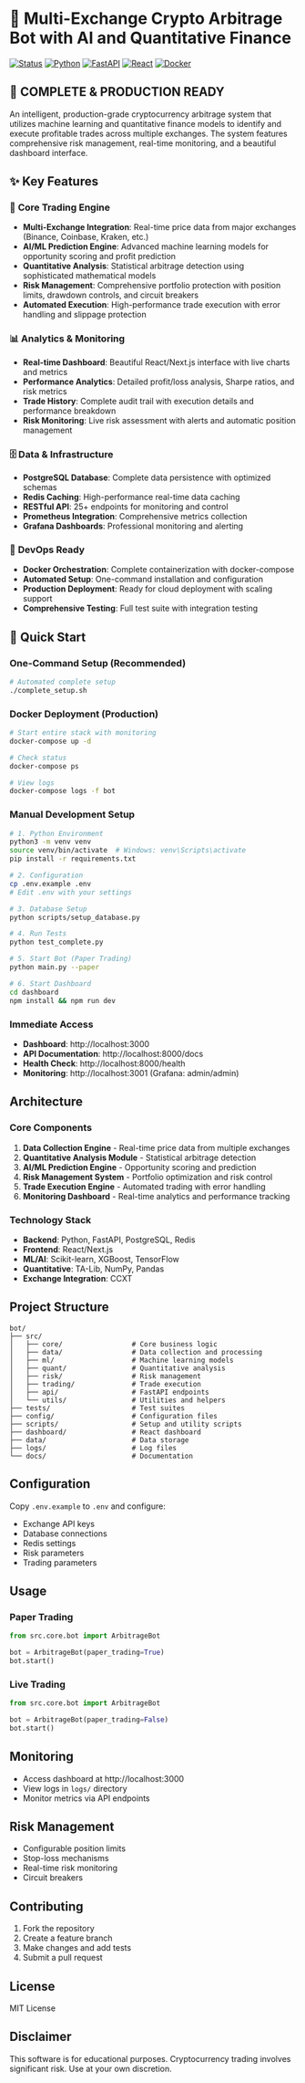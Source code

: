 # 🚀 Multi-Exchange Crypto Arbitrage Bot with AI and Quantitative Finance

[![Status](https://img.shields.io/badge/Status-Production%20Ready-green.svg)](https://github.com/your-repo)
[![Python](https://img.shields.io/badge/Python-3.9%2B-blue.svg)](https://python.org)
[![FastAPI](https://img.shields.io/badge/FastAPI-Latest-blue.svg)](https://fastapi.tiangolo.com/)
[![React](https://img.shields.io/badge/React-18%2B-blue.svg)](https://reactjs.org/)
[![Docker](https://img.shields.io/badge/Docker-Ready-blue.svg)](https://docker.com)

## 🎉 **COMPLETE & PRODUCTION READY**

An intelligent, production-grade cryptocurrency arbitrage system that utilizes machine learning and quantitative finance models to identify and execute profitable trades across multiple exchanges. The system features comprehensive risk management, real-time monitoring, and a beautiful dashboard interface.

## ✨ Key Features

### 🔧 **Core Trading Engine**
- **Multi-Exchange Integration**: Real-time price data from major exchanges (Binance, Coinbase, Kraken, etc.)
- **AI/ML Prediction Engine**: Advanced machine learning models for opportunity scoring and profit prediction
- **Quantitative Analysis**: Statistical arbitrage detection using sophisticated mathematical models
- **Risk Management**: Comprehensive portfolio protection with position limits, drawdown controls, and circuit breakers
- **Automated Execution**: High-performance trade execution with error handling and slippage protection

### 📊 **Analytics & Monitoring**
- **Real-time Dashboard**: Beautiful React/Next.js interface with live charts and metrics
- **Performance Analytics**: Detailed profit/loss analysis, Sharpe ratios, and risk metrics
- **Trade History**: Complete audit trail with execution details and performance breakdown
- **Risk Monitoring**: Live risk assessment with alerts and automatic position management

### 🗄️ **Data & Infrastructure**
- **PostgreSQL Database**: Complete data persistence with optimized schemas
- **Redis Caching**: High-performance real-time data caching
- **RESTful API**: 25+ endpoints for monitoring and control
- **Prometheus Integration**: Comprehensive metrics collection
- **Grafana Dashboards**: Professional monitoring and alerting

### 🐳 **DevOps Ready**
- **Docker Orchestration**: Complete containerization with docker-compose
- **Automated Setup**: One-command installation and configuration
- **Production Deployment**: Ready for cloud deployment with scaling support
- **Comprehensive Testing**: Full test suite with integration testing

## 🚀 Quick Start

### **One-Command Setup (Recommended)**
```bash
# Automated complete setup
./complete_setup.sh
```

### **Docker Deployment (Production)**
```bash
# Start entire stack with monitoring
docker-compose up -d

# Check status
docker-compose ps

# View logs
docker-compose logs -f bot
```

### **Manual Development Setup**
```bash
# 1. Python Environment
python3 -m venv venv
source venv/bin/activate  # Windows: venv\Scripts\activate
pip install -r requirements.txt

# 2. Configuration
cp .env.example .env
# Edit .env with your settings

# 3. Database Setup
python scripts/setup_database.py

# 4. Run Tests
python test_complete.py

# 5. Start Bot (Paper Trading)
python main.py --paper

# 6. Start Dashboard
cd dashboard
npm install && npm run dev
```

### **Immediate Access**
- **Dashboard**: http://localhost:3000
- **API Documentation**: http://localhost:8000/docs
- **Health Check**: http://localhost:8000/health
- **Monitoring**: http://localhost:3001 (Grafana: admin/admin)

## Architecture

### Core Components
1. **Data Collection Engine** - Real-time price data from multiple exchanges
2. **Quantitative Analysis Module** - Statistical arbitrage detection
3. **AI/ML Prediction Engine** - Opportunity scoring and prediction
4. **Risk Management System** - Portfolio optimization and risk control
5. **Trade Execution Engine** - Automated trading with error handling
6. **Monitoring Dashboard** - Real-time analytics and performance tracking

### Technology Stack
- **Backend**: Python, FastAPI, PostgreSQL, Redis
- **Frontend**: React/Next.js
- **ML/AI**: Scikit-learn, XGBoost, TensorFlow
- **Quantitative**: TA-Lib, NumPy, Pandas
- **Exchange Integration**: CCXT

## Project Structure
```
bot/
├── src/
│   ├── core/                 # Core business logic
│   ├── data/                 # Data collection and processing
│   ├── ml/                   # Machine learning models
│   ├── quant/                # Quantitative analysis
│   ├── risk/                 # Risk management
│   ├── trading/              # Trade execution
│   ├── api/                  # FastAPI endpoints
│   └── utils/                # Utilities and helpers
├── tests/                    # Test suites
├── config/                   # Configuration files
├── scripts/                  # Setup and utility scripts
├── dashboard/                # React dashboard
├── data/                     # Data storage
├── logs/                     # Log files
└── docs/                     # Documentation
```

## Configuration
Copy `.env.example` to `.env` and configure:
- Exchange API keys
- Database connections
- Redis settings
- Risk parameters
- Trading parameters

## Usage

### Paper Trading
```python
from src.core.bot import ArbitrageBot

bot = ArbitrageBot(paper_trading=True)
bot.start()
```

### Live Trading
```python
from src.core.bot import ArbitrageBot

bot = ArbitrageBot(paper_trading=False)
bot.start()
```

## Monitoring
- Access dashboard at http://localhost:3000
- View logs in `logs/` directory
- Monitor metrics via API endpoints

## Risk Management
- Configurable position limits
- Stop-loss mechanisms
- Real-time risk monitoring
- Circuit breakers

## Contributing
1. Fork the repository
2. Create a feature branch
3. Make changes and add tests
4. Submit a pull request

## License
MIT License

## Disclaimer
This software is for educational purposes. Cryptocurrency trading involves significant risk. Use at your own discretion.
